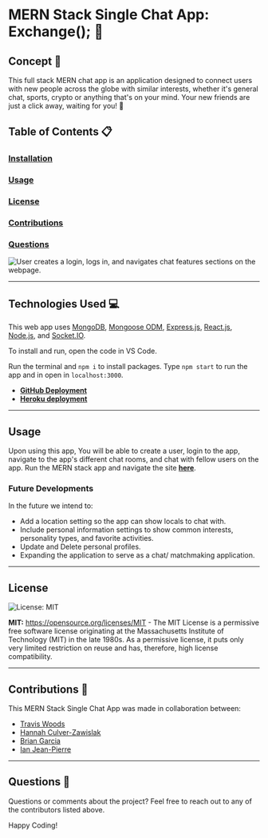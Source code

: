 # MERN Stack Single Chat App: Exchange(); 📲


## Concept 📝
This full stack MERN chat app is an application designed to connect users with new people across the globe with similar interests, whether it's general chat, sports, crypto or anything that's on your mind. Your new friends are just a click away, waiting for you! 🚀


## Table of Contents 📋
### [Installation](#installation)
### [Usage](#usage) 
### [License](#license) 
### [Contributions](#contributions) 
### [Questions](#questions) 

![User creates a login, logs in, and navigates chat features sections on the webpage.](./src/components/images/....png)

---


## Technologies Used 💻
This web app uses [MongoDB](https://www.mongodb.com/), [Mongoose ODM](https://www.mongodb.com/), [Express.js](https://expressjs.com/), [React.js](https://reactjs.org/), [Node.js](https://nodejs.org/en/), and [Socket.IO](https://socket.io/).

To install and run, open the code in VS Code. 

Run the terminal and `npm i` to install packages. Type `npm start` to run the app and in open in `localhost:3000`. 

- **[GitHub Deployment]()**
- **[Heroku deployment]()**


---


## Usage
Upon using this app, You will be able to create a user, login to the app, navigate to the app's different chat rooms, and chat with fellow users on the app. Run the MERN stack app and navigate the site **[here]()**.

### **Future Developments**
In the future we intend to:
- Add a location setting so the app can show locals to chat with. 
- Include personal information settings to show common interests, personality types, and favorite activities.
- Update and Delete personal profiles.
- Expanding the application to serve as a chat/ matchmaking application.

---


## License
![License: MIT](https://img.shields.io/badge/License-MIT-yellow.svg)

**MIT:** https://opensource.org/licenses/MIT - The MIT License is a permissive free software license originating at the Massachusetts Institute of Technology (MIT) in the late 1980s. As a permissive license, it puts only very limited restriction on reuse and has, therefore, high license compatibility.


---


## Contributions 👥
This MERN Stack Single Chat App was made in collaboration between:
- [Travis Woods](https://github.com/woodstr3313/)
- [Hannah Culver-Zawislak](https://github.com/hculv/)
- [Brian Garcia](https://github.com/itsbrianfire/)
- [Ian Jean-Pierre](https://github.com/HotelYankee)


---


## Questions 👋
Questions or comments about the project? Feel free to reach out to any of the contributors listed above.

Happy Coding!